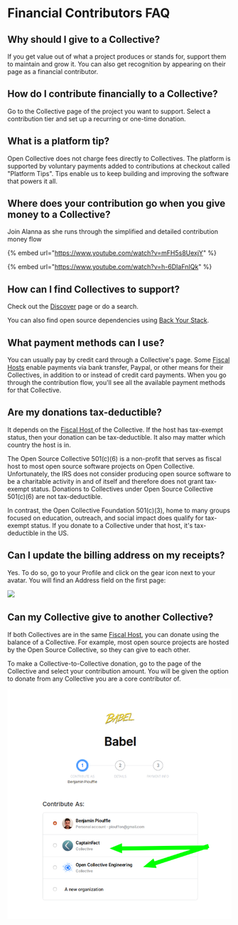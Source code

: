 # Financial Contributors FAQ

## Why should I give to a Collective?

If you get value out of what a project produces or stands for, support them to maintain and grow it. You can also get recognition by appearing on their page as a financial contributor.

## How do I contribute financially to a Collective?

Go to the Collective page of the project you want to support. Select a contribution tier and set up a recurring or one-time donation.

## What is a platform tip?

Open Collective does not charge fees directly to Collectives. The platform is supported by voluntary payments added to contributions at checkout called "Platform Tips". Tips enable us to keep building and improving the software that powers it all.

## Where does your contribution go when you give money to a Collective?&#x20;

Join Alanna as she runs through the simplified and detailed contribution money flow&#x20;

{% embed url="https://www.youtube.com/watch?v=mFH5s8UexjY" %}

{% embed url="https://www.youtube.com/watch?v=h-6DIaFnIQk" %}

## How can I find Collectives to support?

Check out the [Discover](https://opencollective.com/discover) page or do a search.

You can also find open source dependencies using [Back Your Stack](https://backyourstack.com/).

## What payment methods can I use?

You can usually pay by credit card through a Collective's page. Some [Fiscal Hosts](../fiscal-hosts/fiscal-hosts.md) enable payments via bank transfer, Paypal, or other means for their Collectives, in addition to or instead of credit card payments. When you go through the contribution flow, you'll see all the available payment methods for that Collective.

## Are my donations tax-deductible?

It depends on the [Fiscal Host ](../fiscal-hosts/fiscal-hosts.md)of the Collective. If the host has tax-exempt status, then your donation can be tax-deductible. It also may matter which country the host is in.

The Open Source Collective 501(c)(6) is a non-profit that serves as fiscal host to most open source software projects on Open Collective. Unfortunately, the IRS does not consider producing open source software to be a charitable activity in and of itself and therefore does not grant tax-exempt status. Donations to Collectives under Open Source Collective 501(c)(6) are not tax-deductible.

In contrast, the Open Collective Foundation 501(c)(3), home to many groups focused on education, outreach, and social impact does qualify for tax-exempt status. If you donate to a Collective under that host, it's tax-deductible in the US.

## Can I update the billing address on my receipts?

Yes. To do so, go to your Profile and click on the gear icon next to your avatar. You will find an Address field on the first page:

![](../.gitbook/assets/financial-contributors\_address.jpeg)

## Can my Collective give to another Collective?

If both Collectives are in the same [Fiscal Host](../fiscal-hosts/fiscal-hosts.md), you can donate using the balance of a Collective. For example, most open source projects are hosted by the Open Source Collective, so they can give to each other.

To make a Collective-to-Collective donation, go to the page of the Collective and select your contribution amount. You will be given the option to donate from any Collective you are a core contributor of.

![](../.gitbook/assets/image-2.png)

